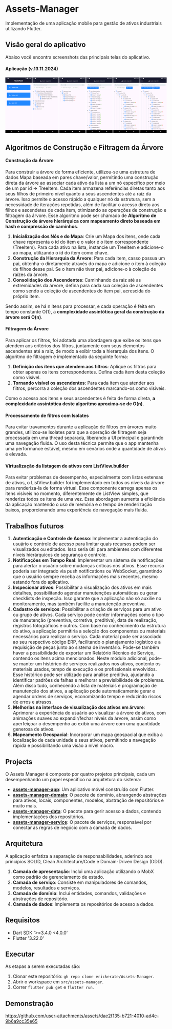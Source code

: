 # Assets-Manager
Implementação de uma aplicação mobile para gestão de ativos industriais utilizando Flutter.

## Visão geral do aplicativo

Abaixo você encontra screenshots das principais telas do aplicativo.

#### Aplicação (v.13.11.2024)
![Aplicação](https://github.com/erickerate/Assets-Manager/blob/main/assets/app-overview.png)

## Algoritmos de Construção e Filtragem da Árvore

#### Construção da Árvore 

Para construir a árvore de forma eficiente, utilizou-se uma estrutura de dados Mapa baseada em pares chave/valor, permitindo uma construção direta da árvore ao associar cada ativo da lista a um nó específico por meio de um par id -> TreeItem. Cada item armazena referências diretas tanto aos seus filhos de primeiro nível quanto a seus ascendentes até a raiz da árvore. Isso permite o acesso rápido a qualquer nó da estrutura, sem a necessidade de iterações repetidas, além de facilitar o acesso direto aos filhos e ascendetes de cada item, otimizando as operações de construção e filtragem da árvore. Esse algoritmo pode ser chamado de **Algoritmo de Construção de árvore hierárquica com mapeamento direto baseada em hash e compressão de caminhos**.

1. **Inicialização dos Nós e do Mapa**: Crie um Mapa dos itens, onde cada chave representa o id do item e o valor é o item correspondente (TreeItem). Para cada ativo na lista, instancie um TreeItem e adicione-o ao mapa, utilizando o id do item como chave.
2. **Construção da Hierarquia da Árvore**: Para cada item, casso possua um pai, obtenha-o diretamente através do mapa e adicione o item à coleção de filhos desse pai. Se o item não tiver pai, adicione-o à coleção de raízes da árvore.
3. **Consolidação dos Ascendentes**: Caminhando da raiz até as extremidades da árvore, defina para cada sua coleção de ascendentes como sendo a coleção de ascendentes do item pai, acrescida do próprio item.

Sendo assim, se há n itens para processar, e cada operação é feita em tempo constante O(1), a **complexidade assintótica geral da construção da árvore será O(n)**. 



#### Filtragem da Árvore

Para aplicar os filtros, foi adotada uma abordagem que exibe os itens que atendem aos critérios dos filtros, juntamente com seus elementos ascendentes até a raiz, de modo a exibir toda a hierarquia dos itens. O algoritmo de filtragem é implementado da seguinte forma:

1. **Definição dos itens que atendem aos filtros**: Aplique os filtros para obter apenas os itens correspondentes. Defina cada item desta coleção como visível.
2. **Tornando visível os ascendentes**: Para cada item que atender aos filtros, percorra a coleção dos ascendentes marcando-os como visíveis.

Como o acesso aos itens e seus ascendentes é feita de forma direta, **a complexidade assintótica deste algoritmo aproxima-se de O(n)**.


#### Processamento de filtros com Isolates

Para evitar travamentos durante a aplicação de filtros em árvores muito grandes, utilizou-se Isolates para que a operação de filtragem seja processada em uma thread separada, liberando a UI principal e garantindo uma navegação fluida. O uso desta técnica permite que o app mantenha uma performance estável, mesmo em cenários onde a quantidade de ativos é elevada.

#### Virtualização da listagem de ativos com ListView.builder

Para evitar problemas de desempenho, especialmente com listas extensas de ativos, o ListView.builder foi implementado em todos os níveis da árvore para renderiza-la de forma virtual. Esse componente carrega apenas os itens visíveis no momento, diferentemente de ListView simples, que renderiza todos os itens de uma vez. Essa abordagem aumenta a eficiência da aplicação mantendo o uso de memória e o tempo de renderização baixos, proporcionando uma experiência de navegação mais fluida.


## Trabalhos futuros

1. **Autenticação e Controle de Acesso**: Implementar a autenticação do usuário e controle de acesso para limitar quais recursos podem ser visualizados ou editados. Isso seria útil para ambientes com diferentes níveis hierárquicos de segurança e controle.
2. **Notificações em Tempo Real**: Implementar um sistema de notificações para alertar o usuário sobre mudanças críticas nos ativos. Esse recurso poderia ser integrado via push notifications ou WebSocket, garantindo que o usuário sempre receba as informações mais recentes, mesmo estando fora do aplicativo.
3. **Inspecionar ativos**: Possibilitar a visualização dos ativos em mais detalhes, possibilitando agendar manutenções automáticas ou gerar checklists de inspeção. Isso garante que a aplicação não só auxilie no monitoramento, mas também facilite a manutenção preventiva.
4. **Cadastro de serviços**: Possibilitar a criação de serviços para um ativo ou grupo de ativos. Cada serviço pode conter informações como o tipo de manutenção (preventiva, corretiva, preditiva), data de realização, registros fotográficos e outros. Com base no conhecimento da estrutura do ativo, a aplicação permitiria a seleção dos componentes ou materiais necessários para realizar o serviço. Cada material pode ser associado ao seu respectivo código ERP, facilitando o planejamento logístico e a requisição de peças junto ao sistema de inventário. Pode-se também haver a possibilidade de exportar um Relatório Récnico de Serviço, contendo os itens acima mencionados. Neste módulo adicional, pode-se manter um histórico de serviços realizados nos ativos, contento os materiais usados, tempo de execução e os profissionais envolvidos. Esse histórico pode ser utilizado para análise preditiva, ajudando a identificar padrões de falhas e melhorar a previsibilidade de problemas. Além disso tudo, conhecendo a lista de materiais e programação de manutenção dos ativos, a aplicação pode automaticamente gerar e agendar ordens de serviços, economizando tempo e reduzindo riscos de erros e atrasos.  
5. **Melhorias na interface de visualização dos ativos em árvore**: Aprimorar a experiência do usuário ao visualizar a árvore de ativos, com animações suaves ao expandir/fechar níveis da árvore, assim como aperfeiçoar o desempenho ao exibir uma árvore com uma quantidade generosa de ativos.
6. **Mapeamento Geospacial**: Incorporar um mapa geospacial que exiba a localização de cada unidade e seus ativos, permitindo a navegação rápida e possibilitando uma visão a nível macro.
   
## Projects

O Assets Manager é composto por quatro projetos principais, cada um desempenhando um papel específico na arquitetura do sistema:

- [**assets-manager-app**](https://github.com/erickerate/Assets-Manager/tree/main/src/application): Um aplicativo móvel construído com Flutter.
- [**assets-manager-domain**](https://github.com/erickerate/Assets-Manager/tree/main/src/domain): O pacote de domínio, abrangendo abstrações para ativos, locais, componentes, modelos, abstração de repositórios e muito mais.
- [**assets-manager-data**](https://github.com/erickerate/Assets-Manager/tree/main/src/data): O pacote para gerir acesso a dados, contendo implementações dos repositórios.
- [**assets-manager-service**](https://github.com/erickerate/Assets-Manager/tree/main/src/service): O pacote de serviços, responsável por conectar as regras de negócio com a camada de dados.

## Arquitetura

A aplicação enfatiza a separação de responsabilidades, aderindo aos princípios SOLID, Clean Architecture/Code e Domain-Driven Design (DDD).

1. **Camada de apresentação**: Inclui uma aplicação utilizando o MobX como padrão de gerenciamento de estado.
2. **Camada de serviço**: Consiste em manipuladores de comandos, modelos, resultados e serviços.
3. **Camada de domínio**: Inclui entidades, comandos, validações e abstrações de repositório.
4. **Camada de dados**: Implementa os repositórios de acesso a dados.
  
## Requisitos
* Dart SDK '>=3.4.0 <4.0.0'
* Flutter '3.22.0'

## Executar
As etapas a serem executadas são:
1. Clonar este repositório: `gh repo clone erickerate/Assets-Manager`.
2. Abrir o workspace em `src/assets-manager`.
3. Correr `flutter pub get` e `flutter run`.

## Demonstração
https://github.com/user-attachments/assets/dae2f135-b721-4010-ad4c-9b6a9cc35e65

